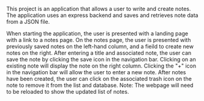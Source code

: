 This project is an application that allows a user to write and create notes.
The application uses an express backend and saves and retrieves note data from a JSON file.

When starting the application, the user is presented with a landing page with a link to a notes page.
On the notes page, the user is presented with previously saved notes on the left-hand column, and a fieild to create new notes on the right.
After entering a title and associated note, the user can save the note by clicking the save icon in the navigation bar.
Clicking on an existing note will display the note on the right column.
Clicking the "+" icon in the navigation bar will allow the user to enter a new note.
After notes have been created, the user can click on the associated trash icon on the note to remove it from the list and database.
Note: The webpage will need to be reloaded to show the updated list of notes.